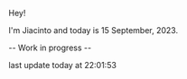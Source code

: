 Hey!

I'm Jiacinto and today is 15 September, 2023.

-- Work in progress --

last update today at 22:01:53 